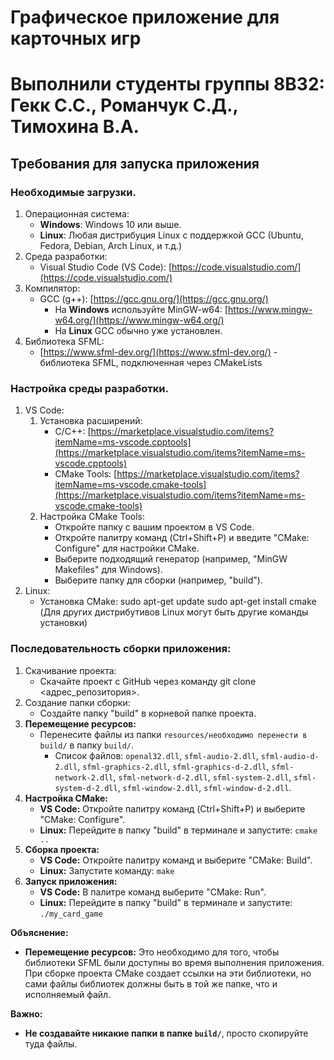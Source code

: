 # Графическое приложение для карточных игр
# Выполнили студенты группы 8В32: Гекк С.С., Романчук С.Д., Тимохина В.А.
## Требования для запуска приложения
### Необходимые загрузки.
1. Операционная система:
   * __Windows__:  Windows 10 или выше.
   * __Linux__:  Любая дистрибуция Linux с поддержкой GCC (Ubuntu, Fedora, Debian, Arch Linux, и т.д.)
2. Среда разработки:
   * Visual Studio Code (VS Code):  [https://code.visualstudio.com/](https://code.visualstudio.com/)
3. Компилятор:
   * GCC (g++):  [https://gcc.gnu.org/](https://gcc.gnu.org/)
     * На __Windows__ используйте MinGW-w64: [https://www.mingw-w64.org/](https://www.mingw-w64.org/)
     * На __Linux__ GCC обычно уже установлен. 
4. Библиотека SFML:
   * [https://www.sfml-dev.org/](https://www.sfml-dev.org/)  - библиотека SFML, подключенная через CMakeLists 
### Настройка среды разработки.
1. VS Code:
   1. Установка расширений: 
       * C/C++:  [https://marketplace.visualstudio.com/items?itemName=ms-vscode.cpptools](https://marketplace.visualstudio.com/items?itemName=ms-vscode.cpptools)
       * CMake Tools: [https://marketplace.visualstudio.com/items?itemName=ms-vscode.cmake-tools](https://marketplace.visualstudio.com/items?itemName=ms-vscode.cmake-tools)
   2. Настройка CMake Tools:
       * Откройте папку с вашим проектом в VS Code.
       * Откройте палитру команд (Ctrl+Shift+P) и введите "CMake: Configure" для настройки CMake.
       * Выберите подходящий генератор (например, "MinGW Makefiles" для Windows).
       * Выберите папку для сборки (например, "build").
2. Linux:
   * Установка CMake:
        sudo apt-get update
        sudo apt-get install cmake
        (Для других дистрибутивов Linux могут быть другие команды установки)
### Последовательность сборки приложения:
1. Скачивание проекта:
   * Скачайте проект с GitHub через команду git clone <адрес_репозитория>. 
2. Создание папки сборки:
   * Создайте папку "build" в корневой папке проекта.
3. **Перемещение ресурсов:**
   * Перенесите файлы из папки `resources/необходимо перенести в build/` в папку `build/`.
     * Список файлов: `openal32.dll`, `sfml-audio-2.dll`, `sfml-audio-d-2.dll`, `sfml-graphics-2.dll`, `sfml-graphics-d-2.dll`, `sfml-network-2.dll`, `sfml-network-d-2.dll`, `sfml-system-2.dll`, `sfml-system-d-2.dll`, `sfml-window-2.dll`, `sfml-window-d-2.dll`.
4. **Настройка CMake:**
   * **VS Code:** Откройте палитру команд (Ctrl+Shift+P) и выберите "CMake: Configure".
   * **Linux:** Перейдите в папку "build" в терминале и запустите: `cmake ..`
5. **Сборка проекта:**
   * **VS Code:**  Откройте палитру команд и выберите "CMake: Build".
   * **Linux:**  Запустите команду: `make`
6. **Запуск приложения:**
   * **VS Code:**  В палитре команд выберите "CMake: Run".
   * **Linux:**  Перейдите в папку "build" в терминале и запустите: `./my_card_game`

**Объяснение:**

* **Перемещение ресурсов:**  Это необходимо для того, чтобы библиотеки SFML были доступны во время выполнения приложения.  При сборке проекта CMake создает ссылки на эти библиотеки, но сами файлы библиотек должны быть в той же папке, что и исполняемый файл.

**Важно:**
* **Не создавайте никакие папки в папке `build/`**, просто скопируйте туда файлы.